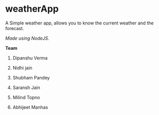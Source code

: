 # weatherApp

A Simple weather app, allows you to know the current weather and the forecast. 

*Made using NodeJS.*

**Team** 

1) Dipanshu Verma

2) Nidhi jain

3) Shubham Pandey

4) Saransh Jain

5) Milind Topno

6) Abhijeet Manhas

